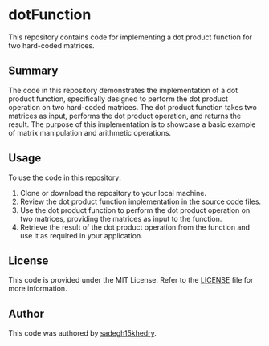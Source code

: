 # dotFunction

This repository contains code for implementing a dot product function for two hard-coded matrices.

## Summary

The code in this repository demonstrates the implementation of a dot product function, specifically designed to perform the dot product operation on two hard-coded matrices. The dot product function takes two matrices as input, performs the dot product operation, and returns the result. The purpose of this implementation is to showcase a basic example of matrix manipulation and arithmetic operations.

## Usage

To use the code in this repository:
1. Clone or download the repository to your local machine.
2. Review the dot product function implementation in the source code files.
3. Use the dot product function to perform the dot product operation on two matrices, providing the matrices as input to the function.
4. Retrieve the result of the dot product operation from the function and use it as required in your application.

## License

This code is provided under the MIT License. Refer to the [LICENSE](LICENSE) file for more information.

## Author

This code was authored by [sadegh15khedry](https://github.com/sadegh15khedry).
